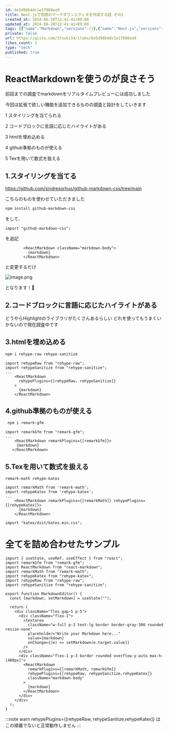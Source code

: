 ```yaml
---
id: 6e5d98b4dc1e1f088ea9
title: Next.jsで究極のマークダウンエディタを作成する話 その2
created_at: 2024-06-20T13:41:41+09:00
updated_at: 2024-06-20T13:41:41+09:00
tags: [{"name":"Markdown","versions":[]},{"name":"Next.js","versions":[]}]
private: false
url: https://qiita.com/Itsuki54/items/6e5d98b4dc1e1f088ea9
likes_count: 1
type: "tech"
published: true
---
```


# ReactMarkdownを使うのが良さそう
前回までの調査でmarkdownをリアルタイムプレビューには成功しました

今回は拡張で欲しい機能を追加できるものの調査と設計をしていきます

1 スタイリングを当てられる

2 コードブロックに言語に応じたハイライトがある

3 htmlを埋め込める

4 github準拠のものが使える

5 Texを用いて数式を扱える

## 1.スタイリングを当てる

https://github.com/sindresorhus/github-markdown-css/tree/main

こちらのものを使わせていただきました

```zsh
npm install github-markdown-css
```

をして、

```_app.tsx
import "github-markdown-css";
```
を追記

```tsx
        <ReactMarkdown className="markdown-body">
          {markdown}
        </ReactMarkdown>
```
と変更するだけ

![image.png](https://qiita-image-store.s3.ap-northeast-1.amazonaws.com/0/3303371/07816812-a619-eddb-7b01-77654e2cf4d5.png)

となります！👏


## 2.コードブロックに言語に応じたハイライトがある

どうやらHighlightのライブラリがたくさんあるらしい
どれを使ってもうまくいかないので現在調査中です

## 3.htmlを埋め込める

```zsh
npm i rehype-raw rehype-sanitize
```

```tsx
import rehypeRaw from "rehype-raw";
import rehypeSanitize from "rehype-sanitize";
...
    <ReactMarkdown
      rehypePlugins={[rehypeRaw, rehypeSanitize]}
    >
      {markdown}
    </ReactMarkdown>
```

## 4.github準拠のものが使える

```zsh
 npm i remark-gfm
 ```
 ```tsx
 import remarkGfm from "remark-gfm";
...
     <ReactMarkdown remarkPlugins={[remarkGfm]}>
      {markdown}
    </ReactMarkdown>
```

## 5.Texを用いて数式を扱える

```
remark-math rehype-katex
```
```tsx
import remarkMath from 'remark-math';
import rehypeKatex from 'rehype-katex';
...
    <ReactMarkdown remarkPlugins={[remarkMath]} rehypePlugins={[rehypeKatex]}>
      {markdown}
    </ReactMarkdown>
```

```_app.tsx
import "katex/dist/katex.min.css";
```

# 全てを詰め合わせたサンプル

```tsx
import { useState, useRef, useEffect } from "react";
import remarkGfm from "remark-gfm";
import ReactMarkdown from "react-markdown";
import remarkMath from "remark-math";
import rehypeKatex from "rehype-katex";
import rehypeRaw from "rehype-raw";
import rehypeSanitize from "rehype-sanitize";

export function MarkdownEditor() {
  const [markdown, setMarkdown] = useState("");

  return (
    <div className="flex gap-5 p-5">
      <div className="flex-1">
        <textarea
          className="w-full p-3 text-lg border border-gray-300 rounded resize-none"
          placeholder="Write your Markdown here..."
          value={markdown}
          onChange={(e) => setMarkdown(e.target.value)}
        />
      </div>
      <div className="flex-1 p-3 border rounded overflow-y-auto max-h-[400px]">
        <ReactMarkdown
          remarkPlugins={[remarkMath, remarkGfm]}
          rehypePlugins={[rehypeRaw, rehypeSanitize,rehypeKatex]}
          className="markdown-body"
        >
          {markdown}
        </ReactMarkdown>
      </div>
    </div>
  );
}
```

:::note warn
    rehypePlugins={[rehypeRaw, rehypeSanitize,rehypeKatex]}
はこの順番でないと正常動作しません
:::
